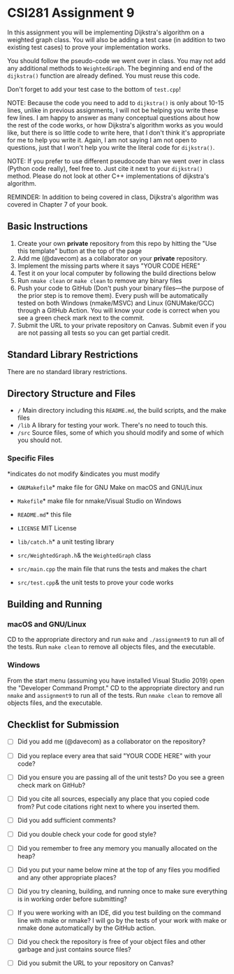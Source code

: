 # CSI281 Assignment 9

In this assignment you will be implementing Dijkstra's algorithm on a weighted graph class. You will also be adding a test case (in addition to two existing test cases) to prove your implementation works.

You should follow the pseudo-code we went over in class. You may not add any additional methods to `WeightedGraph`. The beginning and end of the `dijkstra()` function are already defined. You must reuse this code.

Don't forget to add your test case to the bottom of `test.cpp`!

NOTE: Because the code you need to add to `dijkstra()` is only about 10-15 lines, unlike in previous assignments, I will not be helping you write these few lines. I am happy to answer as many conceptual questions about how the rest of the code works, or how Dijkstra's algorithm works as you would like, but there is so little code to write here, that I don't think it's appropriate for me to help you write it. Again, I am not saying I am not open to questions, just that I won't help you write the literal code for `dijkstra()`.

NOTE: If you prefer to use different pseudocode than we went over in class (Python code really), feel free to. Just cite it next to your `dijkstra()` method. Please do not look at other C++ implementations of dijkstra's algorithm. 

REMINDER: In addition to being covered in class, Dijkstra's algorithm was covered in Chapter 7 of your book.

## Basic Instructions

1. Create your own **private** repository from this repo by hitting the "Use this template" button at the top of the page
2. Add me (@davecom) as a collaborator on your **private** repository.
3. Implement the missing parts where it says "YOUR CODE HERE"
4. Test it on your local computer by following the build directions below
5. Run `nmake clean` or `make clean` to remove any binary files
6. Push your code to GitHub (Don't push your binary files—the purpose of the prior step is to remove them). Every push will be automatically tested on both Windows (nmake/MSVC) and Linux (GNUMake/GCC) through a GitHub Action. You will know your code is correct when you see a green check mark next to the commit.
7. Submit the URL to your private repository on Canvas. Submit even if you are not passing all tests so you can get partial credit.

## Standard Library Restrictions

There are no standard library restrictions.

## Directory Structure and Files

- `/` Main directory including this `README.md`, the build scripts, and the make files
- `/lib` A library for testing your work. There's no need to touch this.
- `/src` Source files, some of which you should modify and some of which you should not.

### Specific Files

*indicates do not modify
&indicates you must modify

- `GNUMakefile`* make file for GNU Make on macOS and GNU/Linux
- `Makefile`* make file for nmake/Visual Studio on Windows
- `README.md`* this file
- `LICENSE` MIT License

- `lib/catch.h`* a unit testing library

- `src/WeightedGraph.h`& the `WeightedGraph` class
- `src/main.cpp` the main file that runs the tests and makes the chart
- `src/test.cpp`& the unit tests to prove your code works

## Building and Running

### macOS and GNU/Linux

CD to the appropriate directory and run `make` and `./assignment9` to run all of the tests. Run `make clean` to remove all objects files, and the executable.

### Windows

From the start menu (assuming you have installed Visual Studio 2019) open the "Developer Command Prompt." CD to the appropriate directory and run `nmake` and `assignment9` to run all of the tests. Run `nmake clean` to remove all objects files, and the executable.

## Checklist for Submission

- [ ] Did you add me (@davecom) as a collaborator on the repository?
- [ ] Did you replace every area that said "YOUR CODE HERE" with your code?
- [ ] Did you ensure you are passing all of the unit tests? Do you see a green check mark on GitHub?
- [ ] Did you cite all sources, especially any place that you copied code from? Put code citations right next to where you inserted them.
- [ ] Did you add sufficient comments?
- [ ] Did you double check your code for good style?
- [ ] Did you remember to free any memory you manually allocated on the heap?
- [ ] Did you put your name below mine at the top of any files you modified and any other appropriate places?
- [ ] Did you try cleaning, building, and running once to make sure everything is in working order before submitting?
- [ ] If you were working with an IDE, did you test building on the command line with make or nmake? I will go by the tests of your work with make or nmake done automatically by the GitHub action.
- [ ] Did you check the repository is free of your object files and other garbage and just contains source files?
- [ ] Did you submit the URL to your repository on Canvas?

